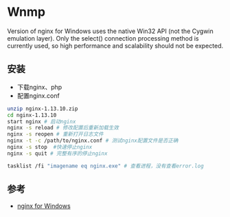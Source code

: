 # Wnmp

Version of nginx for Windows uses the native Win32 API (not the Cygwin emulation layer). Only the select() connection processing method is currently used, so high performance and scalability should not be expected. 

## 安装

* 下载nginx、php
* 配置nginx.conf

```sh
unzip nginx-1.13.10.zip
cd nginx-1.13.10
start nginx # 启动nginx
nginx -s reload # 修改配置后重新加载生效
nginx -s reopen # 重新打开日志文件
nginx -t -c /path/to/nginx.conf # 测试nginx配置文件是否正确
nginx -s stop  #快速停止nginx
nginx -s quit # 完整有序的停止nginx

tasklist /fi "imagename eq nginx.exe" # 查看进程，没有查看error.log
```

## 参考

* [nginx for Windows](http://nginx.org/en/docs/windows.html)
